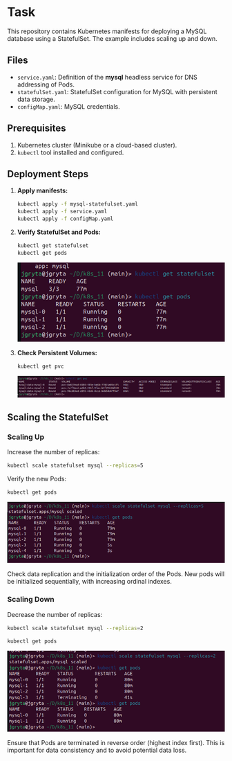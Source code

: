 
# Task

This repository contains Kubernetes manifests for deploying a MySQL database using a StatefulSet. The example includes scaling up and down.

## Files

- `service.yaml`: Definition of the **mysql** headless service for DNS addressing of Pods.
- `statefulSet.yaml`: StatefulSet configuration for MySQL with persistent data storage.
- `configMap.yaml`: MySQL credentials.

## Prerequisites

1. Kubernetes cluster (Minikube or a cloud-based cluster).
2. `kubectl` tool installed and configured.

## Deployment Steps

1. **Apply manifests:**

   ```bash
   kubectl apply -f mysql-statefulset.yaml
   kubectl apply -f service.yaml
   kubectl apply -f configMap.yaml
   ```

2. **Verify StatefulSet and Pods:**

   ```bash
   kubectl get statefulset
   kubectl get pods
   ```

   ![alt text](image-2.png)

3. **Check Persistent Volumes:**

   ```bash
   kubectl get pvc
   ```

   ![alt text](image-1.png)

## Scaling the StatefulSet

### Scaling Up

Increase the number of replicas:

```bash
kubectl scale statefulset mysql --replicas=5
```

Verify the new Pods:

```bash
kubectl get pods
```

![alt text](image-3.png)

Check data replication and the initialization order of the Pods.  New pods will be initialized sequentially, with increasing ordinal indexes.

### Scaling Down

Decrease the number of replicas:

```bash
kubectl scale statefulset mysql --replicas=2
```

```bash
kubectl get pods
```

![alt text](image-4.png)

Ensure that Pods are terminated in reverse order (highest index first).  This is important for data consistency and to avoid potential data loss.
```

